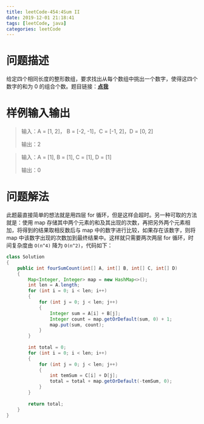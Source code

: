 ```yaml
---
title: leetCode-454:4Sum II
date: 2019-12-01 21:18:41
tags: [leetCode, java]
categories: leetCode
---
```


# 问题描述

给定四个相同长度的整形数组，要求找出从每个数组中挑出一个数字，使得这四个数字的和为 0 的组合个数。题目链接：**[点我](https://leetcode.com/problems/4sum-ii)**

<!-- more -->

# 样例输入输出

> 输入：A = [1, 2]， B = [-2, -1]，C = [-1, 2]，D = [0, 2]
>
> 输出：2

> 输入：A = [1], B = [1], C = [1], D = [1]
>
> 输出：0

# 问题解法

此题最直接简单的想法就是用四层 for 循环，但是这样会超时。另一种可取的方法就是：使用 map 存储其中两个元素的和及其出现的次数，再把另外两个元素相加，将得到的结果取相反数后与 map 中的数字进行比较，如果存在该数字，则将 map 中该数字出现的次数加到最终结果中。这样就只需要两次两层 for 循环，时间复杂度由 `O(n^4)` 降为 `O(n^2)`，代码如下：

```java
class Solution
{
    public int fourSumCount(int[] A, int[] B, int[] C, int[] D)
    {
        Map<Integer, Integer> map = new HashMap<>();
        int len = A.length;
        for (int i = 0; i < len; i++)
        {
            for (int j = 0; j < len; j++)
            {
                Integer sum = A[i] + B[j];
                Integer count = map.getOrDefault(sum, 0) + 1;
                map.put(sum, count);
            }
        }
        
        int total = 0;
        for (int i = 0; i < len; i++)
        {
            for (int j = 0; j < len; j++)
            {
                int temSum = C[i] + D[j];
                total = total + map.getOrDefault(-temSum, 0);
            }
        }
        
        return total;
    }
}
```

